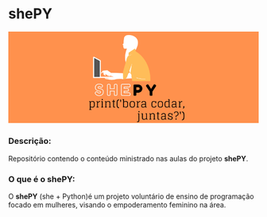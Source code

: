 # shePY
![logo](https://github.com/mariacmartins/shepy/blob/main/shepy_img.png?raw=true)

### Descrição: 
Repositório contendo o conteúdo ministrado nas aulas do projeto **shePY**.

### O que é o shePY:
O **shePY** (she + Python)é um projeto voluntário de ensino de programação focado em mulheres, visando o empoderamento feminino na área.
 

